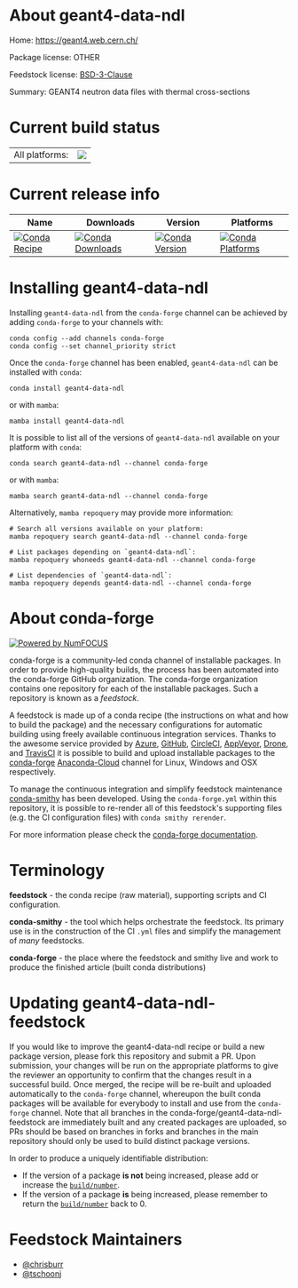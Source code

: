 About geant4-data-ndl
=====================

Home: https://geant4.web.cern.ch/

Package license: OTHER

Feedstock license: [BSD-3-Clause](https://github.com/conda-forge/geant4-data-ndl-feedstock/blob/main/LICENSE.txt)

Summary: GEANT4 neutron data files with thermal cross-sections

Current build status
====================


<table><tr><td>All platforms:</td>
    <td>
      <a href="https://dev.azure.com/conda-forge/feedstock-builds/_build/latest?definitionId=6492&branchName=main">
        <img src="https://dev.azure.com/conda-forge/feedstock-builds/_apis/build/status/geant4-data-ndl-feedstock?branchName=main">
      </a>
    </td>
  </tr>
</table>

Current release info
====================

| Name | Downloads | Version | Platforms |
| --- | --- | --- | --- |
| [![Conda Recipe](https://img.shields.io/badge/recipe-geant4--data--ndl-green.svg)](https://anaconda.org/conda-forge/geant4-data-ndl) | [![Conda Downloads](https://img.shields.io/conda/dn/conda-forge/geant4-data-ndl.svg)](https://anaconda.org/conda-forge/geant4-data-ndl) | [![Conda Version](https://img.shields.io/conda/vn/conda-forge/geant4-data-ndl.svg)](https://anaconda.org/conda-forge/geant4-data-ndl) | [![Conda Platforms](https://img.shields.io/conda/pn/conda-forge/geant4-data-ndl.svg)](https://anaconda.org/conda-forge/geant4-data-ndl) |

Installing geant4-data-ndl
==========================

Installing `geant4-data-ndl` from the `conda-forge` channel can be achieved by adding `conda-forge` to your channels with:

```
conda config --add channels conda-forge
conda config --set channel_priority strict
```

Once the `conda-forge` channel has been enabled, `geant4-data-ndl` can be installed with `conda`:

```
conda install geant4-data-ndl
```

or with `mamba`:

```
mamba install geant4-data-ndl
```

It is possible to list all of the versions of `geant4-data-ndl` available on your platform with `conda`:

```
conda search geant4-data-ndl --channel conda-forge
```

or with `mamba`:

```
mamba search geant4-data-ndl --channel conda-forge
```

Alternatively, `mamba repoquery` may provide more information:

```
# Search all versions available on your platform:
mamba repoquery search geant4-data-ndl --channel conda-forge

# List packages depending on `geant4-data-ndl`:
mamba repoquery whoneeds geant4-data-ndl --channel conda-forge

# List dependencies of `geant4-data-ndl`:
mamba repoquery depends geant4-data-ndl --channel conda-forge
```


About conda-forge
=================

[![Powered by
NumFOCUS](https://img.shields.io/badge/powered%20by-NumFOCUS-orange.svg?style=flat&colorA=E1523D&colorB=007D8A)](https://numfocus.org)

conda-forge is a community-led conda channel of installable packages.
In order to provide high-quality builds, the process has been automated into the
conda-forge GitHub organization. The conda-forge organization contains one repository
for each of the installable packages. Such a repository is known as a *feedstock*.

A feedstock is made up of a conda recipe (the instructions on what and how to build
the package) and the necessary configurations for automatic building using freely
available continuous integration services. Thanks to the awesome service provided by
[Azure](https://azure.microsoft.com/en-us/services/devops/), [GitHub](https://github.com/),
[CircleCI](https://circleci.com/), [AppVeyor](https://www.appveyor.com/),
[Drone](https://cloud.drone.io/welcome), and [TravisCI](https://travis-ci.com/)
it is possible to build and upload installable packages to the
[conda-forge](https://anaconda.org/conda-forge) [Anaconda-Cloud](https://anaconda.org/)
channel for Linux, Windows and OSX respectively.

To manage the continuous integration and simplify feedstock maintenance
[conda-smithy](https://github.com/conda-forge/conda-smithy) has been developed.
Using the ``conda-forge.yml`` within this repository, it is possible to re-render all of
this feedstock's supporting files (e.g. the CI configuration files) with ``conda smithy rerender``.

For more information please check the [conda-forge documentation](https://conda-forge.org/docs/).

Terminology
===========

**feedstock** - the conda recipe (raw material), supporting scripts and CI configuration.

**conda-smithy** - the tool which helps orchestrate the feedstock.
                   Its primary use is in the construction of the CI ``.yml`` files
                   and simplify the management of *many* feedstocks.

**conda-forge** - the place where the feedstock and smithy live and work to
                  produce the finished article (built conda distributions)


Updating geant4-data-ndl-feedstock
==================================

If you would like to improve the geant4-data-ndl recipe or build a new
package version, please fork this repository and submit a PR. Upon submission,
your changes will be run on the appropriate platforms to give the reviewer an
opportunity to confirm that the changes result in a successful build. Once
merged, the recipe will be re-built and uploaded automatically to the
`conda-forge` channel, whereupon the built conda packages will be available for
everybody to install and use from the `conda-forge` channel.
Note that all branches in the conda-forge/geant4-data-ndl-feedstock are
immediately built and any created packages are uploaded, so PRs should be based
on branches in forks and branches in the main repository should only be used to
build distinct package versions.

In order to produce a uniquely identifiable distribution:
 * If the version of a package **is not** being increased, please add or increase
   the [``build/number``](https://docs.conda.io/projects/conda-build/en/latest/resources/define-metadata.html#build-number-and-string).
 * If the version of a package **is** being increased, please remember to return
   the [``build/number``](https://docs.conda.io/projects/conda-build/en/latest/resources/define-metadata.html#build-number-and-string)
   back to 0.

Feedstock Maintainers
=====================

* [@chrisburr](https://github.com/chrisburr/)
* [@tschoonj](https://github.com/tschoonj/)

